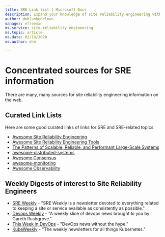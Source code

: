 ```yaml
---
title: SRE Link list | Microsoft Docs
description: Expand your knowledge of site reliability engineering with these resources
author: dnblankedelman
manager: efreeman
ms.service: site-reliability-engineering
ms.topic: article
ms.date: 02/18/2020
ms.author: dnb

---
```

# Concentrated sources for SRE information

There are many, many sources for site reliability engineering information on the web.

## Curated Link Lists

Here are some good curated links of links for SRE and SRE-related topics:

* [Awesome Site Reliability Engineering](https://github.com/dastergon/awesome-sre)
* [Awesome Site Reliability Engineering Tools](https://github.com/squadcastHQ/awesome-sre-tools)
* [The Patterns of Scalable, Reliable, and Performant Large-Scale Systems](http://awesome-scalability.com)
* [awesome-distributed-systems](https://github.com/theanalyst/awesome-distributed-systems)
* [Awesome Consensus](https://github.com/dgryski/awesome-consensus)
* [awesome-monitoring](https://github.com/crazy-canux/awesome-monitoring)
* [Awesome Observability](https://github.com/adriannovegil/awesome-observability)

## Weekly Digests of interest to Site Reliability Engineers

* [SRE Weekly](https://sreweekly.com) - "SRE Weekly is a newsletter devoted to everything related to keeping a site or service available as consistently as possible."
* [Devops Weekly](https://www.devopsweekly.com) - "A weekly slice of devops news brought to you by Gareth Rushgrove."
* [This Week in DevOps](https://thisweekindevops.com) - "DevOps news without the hype."
* [KubeWeekly](https://kubeweekly.io) - "The weekly newsletters for all things Kubernetes."
